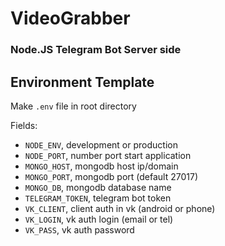 # VideoGrabber
### Node.JS Telegram Bot Server side

## Environment Template
Make ```.env``` file in root directory

Fields:
- ```NODE_ENV```, development or production
- ```NODE_PORT```, number port start application
- ```MONGO_HOST```, mongodb host ip/domain
- ```MONGO_PORT```, mongodb port (default 27017)
- ```MONGO_DB```, mongodb database name
- ```TELEGRAM_TOKEN```, telegram bot token
- ```VK_CLIENT```, client auth in vk (android or phone)
- ```VK_LOGIN```, vk auth login (email or tel)
- ```VK_PASS```, vk auth password

